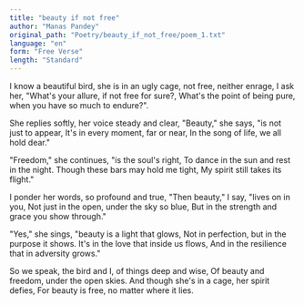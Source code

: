 ```yaml
---
title: "beauty if not free"
author: "Manas Pandey"
original_path: "Poetry/beauty_if_not_free/poem_1.txt"
language: "en"
form: "Free Verse"
length: "Standard"
---
```

I know a beautiful bird,
she is in an ugly cage,
not free, neither enrage,
I ask her,
"What's your allure,
if not free for sure?,
What's the point of being pure,
when you have so much to endure?".

She replies softly, her voice steady and clear,
"Beauty," she says, "is not just to appear,
It's in every moment, far or near,
In the song of life, we all hold dear."

"Freedom," she continues, "is the soul's right,
To dance in the sun and rest in the night.
Though these bars may hold me tight,
My spirit still takes its flight."

I ponder her words, so profound and true,
"Then beauty," I say, "lives on in you,
Not just in the open, under the sky so blue,
But in the strength and grace you show through."

"Yes," she sings, "beauty is a light that glows,
Not in perfection, but in the purpose it shows.
It's in the love that inside us flows,
And in the resilience that in adversity grows."

So we speak, the bird and I, of things deep and wise,
Of beauty and freedom, under the open skies.
And though she's in a cage, her spirit defies,
For beauty is free, no matter where it lies.
